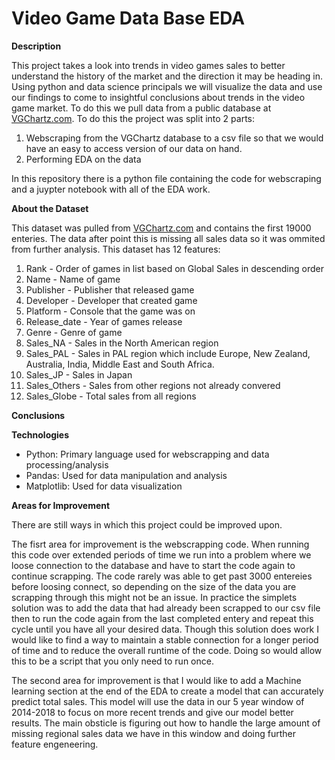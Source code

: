 # Video Game Data Base EDA
**Description**

This project takes a look into trends in video games sales to better understand the history of the market and the direction it may be heading in. Using python and data science principals we will visualize the data and use our findings to come to insightful conclusions about trends in the video game market. To do this we pull data from a public database at [VGChartz.com](https://www.vgchartz.com/games/games.php?page=1&results=1000&order=TotalSales&ownership=Both&direction=DESC&showtotalsales=1&shownasales=1&showpalsales=1&showjapansales=1&showothersales=1&showpublisher=1&showdeveloper=1&showreleasedate=1&showlastupdate=0&showvgchartzscore=0&showcriticscore=1&showuserscore=1). To do this the project was split into 2 parts:
1. Webscraping from the VGChartz database to a csv file so that we would have an easy to access version of our data on hand.
2. Performing EDA on the data

In this repository there is a python file containing the code for webscraping and a juypter notebook with all of the EDA work.

**About the Dataset**

This dataset was pulled from [VGChartz.com](https://www.vgchartz.com/games/games.php?page=1&results=1000&order=TotalSales&ownership=Both&direction=DESC&showtotalsales=1&shownasales=1&showpalsales=1&showjapansales=1&showothersales=1&showpublisher=1&showdeveloper=1&showreleasedate=1&showlastupdate=0&showvgchartzscore=0&showcriticscore=1&showuserscore=1) and contains the first 19000 enteries. The data after point this is missing all sales data so it was ommited from further analysis. This dataset has 12 features:
1. Rank - Order of games in list based on Global Sales in descending order
2. Name - Name of game
3. Publisher - Publisher that released game
4. Developer - Developer that created game
5. Platform - Console that the game was on
6. Release_date - Year of games release
7. Genre - Genre of game
8. Sales_NA - Sales in the North American region
9. Sales_PAL - Sales in PAL region which include Europe, New Zealand, Australia, India, Middle East and South Africa.
10. Sales_JP - Sales in Japan
11. Sales_Others - Sales from other regions not already convered
12. Sales_Globe - Total sales from all regions

**Conclusions**

**Technologies**

+ Python: Primary language used for webscrapping and data processing/analysis
+ Pandas: Used for data manipulation and analysis
+ Matplotlib: Used for data visualization

**Areas for Improvement**

There are still ways in which this project could be improved upon.

The fisrt area for improvement is the webscrapping code. When running this code over extended periods of time we run into a problem where we loose connection to the database and have to start the code again to continue scrapping. The code rarely was able to get past 3000 entereies before loosing connect, so depending on the size of the data you are scrapping through this might not be an issue. In practice the simplets solution was to add the data that had already been scrapped to our csv file then to run the code again from the last completed entery and repeat this cycle until you have all your desired data. Though this solution does work I would like to find a way to maintain a stable connection for a longer period of time and to reduce the overall runtime of the code. Doing so would allow this to be a script that you only need to run once.

The second area for improvement is that I would like to add a Machine learning section at the end of the EDA to create a model that can accurately predict total sales. This model will use the data in our 5 year window of 2014-2018 to focus on more recent trends and give our model better results. The main obsticle is figuring out how to handle the large amount of missing regional sales data we have in this window and doing further feature engeneering. 
